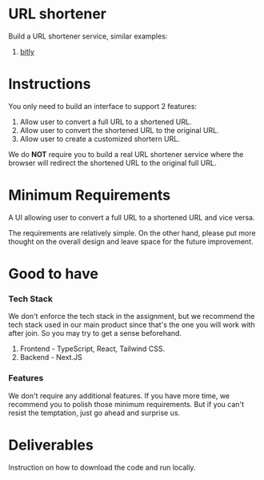 # URL shortener

Build a URL shortener service, similar examples:

1. [bitly](https://bitly.com/)

# Instructions

You only need to build an interface to support 2 features:

1. Allow user to convert a full URL to a shortened URL.
2. Allow user to convert the shortened URL to the original URL.
3. Allow user to create a customized shortern URL.

We do **NOT** require you to build a real URL shortener service where the browser will redirect the shortened URL to the original full URL.

# Minimum Requirements

A UI allowing user to convert a full URL to a shortened URL and vice versa.

The requirements are relatively simple. On the other hand, please put more thought on the overall design and leave space for the future improvement.

# Good to have

### Tech Stack

We don't enforce the tech stack in the assignment, but we recommend the tech stack used in our main product since that's the one you will work with after join. So you may try to get a sense beforehand.

1. Frontend - TypeScript, React, Tailwind CSS.
2. Backend - Next.JS

### Features

We don't require any additional features. If you have more time, we recommend you to polish those minimum requirements. But if you can't resist the temptation, just go ahead and surprise us.

# Deliverables

Instruction on how to download the code and run locally.
